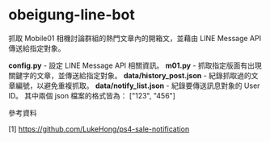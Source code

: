 # obeigung-line-bot

抓取 Mobile01 相機討論群組的熱門文章內的開箱文，並藉由 LINE Message API 傳送給指定對象。

**config.py** - 設定 LINE Message API 相關資訊。
**m01.py** - 抓取指定版面有出現關鍵字的文章，並傳送給指定對象。
**data/history_post.json** - 紀錄抓取過的文章編號，以避免重複抓取。
**data/notify_list.json** - 紀錄要傳送訊息對象的 User ID。
其中兩個 json 檔案的格式皆為： ["123", "456"]


參考資料

[1] https://github.com/LukeHong/ps4-sale-notification

